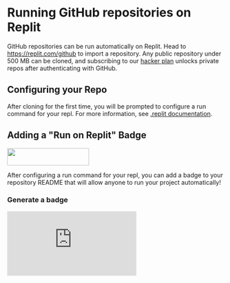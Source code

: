 # Running GitHub repositories on Replit

GitHub repositories can be run automatically on Replit. Head to https://replit.com/github to import a repository. Any public repository under 500 MB can be cloned, and subscribing to our [hacker plan](https://repl.it/pricing) unlocks private repos after authenticating with GitHub.

## Configuring your Repo

After cloning for the first time, you will be prompted to configure a run command for your repl. For more information, see [.replit documentation](https://docs.replit.com/repls/dot-replit).

## Adding a "Run on Replit" Badge

<img style="height: 40px; width: 190px;" src='/images/repls/run-on-replit.svg'>

After configuring a run command for your repl, you can add a badge to your repository README that will allow anyone to run your project automatically!

### Generate a badge

<iframe style="border:0;" src="https://run-on-replit.util.repl.co" />